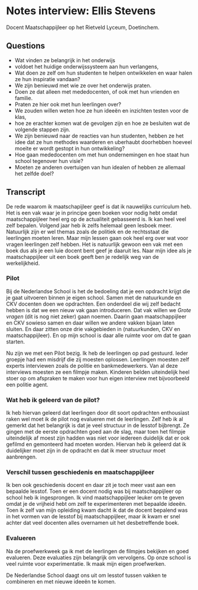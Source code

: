 # Notes interview: Ellis Stevens

Docent Maatschappijleer op het Rietveld Lyceum, Doetinchem.

## Questions

* Wat vinden ze belangrijk in het onderwijs
* voldoet het huidige onderwijssysteem aan hun verlangens,
* Wat doen ze zelf om hun studenten te helpen ontwikkelen en waar halen ze hun inspiratie vandaan?
* We zijn benieuwd met wie ze over het onderwijs praten.
* Doen ze dat alleen met mededocenten, of ook met hun vrienden en familie.
* Praten ze hier ook met hun leerlingen over?
* We zouden willen weten hoe ze hun ideeën en inzichten testen voor de klas,
* hoe ze erachter komen wat de gevolgen zijn en hoe ze besluiten wat de volgende stappen zijn.
* We zijn benieuwd naar de reacties van hun studenten, hebben ze het idee dat ze hun methodes waarderen en uberhaubt doorhebben hoeveel moeite er wordt gestopt in hun ontwikkeling?
* Hoe gaan mededocenten om met hun ondernemingen en hoe staat hun school tegenover hun visie?
* Moeten ze anderen overtuigen van hun idealen of hebben ze allemaal het zelfde doel?

## Transcript

De rede waarom ik maatschapijleer geef is dat ik nauwelijks curriculum heb. Het is een vak waar je in principe geen boeken voor nodig hebt omdat maatschappijleer heel erg op de actualiteit gebasseerd is. Ik kan heel veel zelf bepalen. Volgend jaar heb ik zelfs helemaal geen lesboek meer. Natuurlijk zijn er wel themas zoals de politiek en de rechtsstaat die leerlingen moeten leren. Maar mijn lessen gaan ook heel erg over wat voor vragen leerlingen zelf hebben. Het is natuurlijk gewoon een vak met een boek dus als je een luie docent bent geef je daaruit les. Naar mijn idee als je maatschappijleer uit een boek geeft ben je redelijk weg van de werkelijkheid.

### Pilot

Bij de Nederlandse School is het de bedoeling dat je een opdracht krijgt die je gaat uitvoeren binnen je eigen school. Samen met de natuurkunde en CKV docenten doen we opdrachten. Een onderdeel die wij zelf bedacht hebben is dat we een nieuw vak gaan introduceren. Dat vak willen we *Grote vragen* (dit is nog niet zeker) gaan noemen. Daarin gaan maatschappijleer en CKV sowieso samen en daar willen we andere vakken bijaan laten sluiten. En daar zitten onze drie vakgebieden in (natuurkunden, CKV en maatschappijleer). En op mijn school is daar alle ruimte voor om dat te gaan starten.   

Nu zijn we met een Pilot bezig. Ik heb de leerlingen op pad gestuurd. Ieder groepje had een misdrijf die zij moesten oplossen. Leerlingen moesten zelf experts interviewen zoals de politie en bankmedewerkers. Van al deze interviews moesten ze een filmpje maken. Kinderen belden uiteindelijk heel stoer op om afspraken te maken voor hun eigen interview met bijvoorbeeld een politie agent.

### Wat heb ik geleerd van de pilot?

Ik heb hiervan geleerd dat leerlingen door dit soort opdrachten enthousiast raken wel moet ik de pilot nog evalueren met de leerlingen. Zelf heb ik al gemerkt dat het belangrijk is dat je veel structuur in de lesstof bijbrengt. Ze gingen met de eerste opdrachten goed aan de slag, maar toen het filmpje uiteindelijk af moest zijn hadden was niet voor iedereen duidelijk dat er ook gefilmd en gemonteerd had moeten worden. Hiervan heb ik geleerd dat ik duidelijker moet zijn in de opdracht en dat ik meer structuur moet aanbrengen.

### Verschil tussen geschiedenis en maatschappijleer

Ik ben ook geschiedenis docent en daar zit je toch meer vast aan een bepaalde lesstof. Toen er een docent nodig was bij maatschappijleer op school heb ik ingesprongen. Ik vind maatschappijleer leuker om te geven omdat je de vrijheid hebt om zelf te experimenteren met bepaalde ideeën. Toen ik zelf van mijn opleiding kwam dacht ik dat de docent bepalend was in het vormen van de lesstof bij maatschappijleer, maar ik kwam er snel achter dat veel docenten alles overnamen uit het desbetreffende boek.

### Evalueren
Na de proefwerkweek ga ik met de leerlingen de filmpjes bekijken en goed evalueren. Deze evaluaties zijn belangrijk om vervolgens. Op onze school is veel ruimte voor experimentatie. Ik maak mijn eigen proefwerken.

De Nederlandse School daagt ons uit om lesstof tussen vakken te combineren en met nieuwe ideeën te komen.
